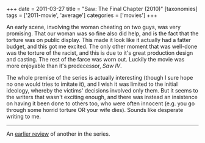 +++
date = 2011-03-27
title = "Saw: The Final Chapter (2010)"
[taxonomies]
tags = ['2011-movie', 'average']
categories = ['movies']
+++

An early scene, involving the woman cheating on two guys, was very
promising. That our woman was so fine also did help, and is the fact that
the torture was on public display. This made it look like it actually
had a fatter budget, and this got me excited. The only other moment that
was well-done was the torture of the racist, and this is due to it's
great production design and casting. The rest of the farce was worn out.
Luckily the movie was more enjoyable than it's predecessor, *Saw IV*.

The whole premise of the series is actually interesting (though I sure
hope no one would tries to imitate it), and I wish it was limited to the
initial ideology, whereby the victims' decisions involved only them.
But it seems to the writers that wasn't exciting enough, and there was
instead an insistence on having it been done to others too, who were
often innocent (e.g. you go through some horrid torture OR your wife
dies). Sounds like desperate writing to me.

---

An [earlier review] of another in the series.

  [earlier review]: @/recent-movies-2008-10-12.md
